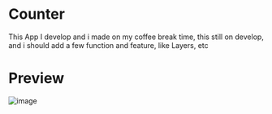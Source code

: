 # Counter
This App I develop and i made on my coffee break time, this still on develop, and i should add a few function and feature, like Layers, etc


# Preview
![image](https://user-images.githubusercontent.com/74137303/214007292-a75648a7-073c-4f0b-88c9-00c0d912e3b9.png)
